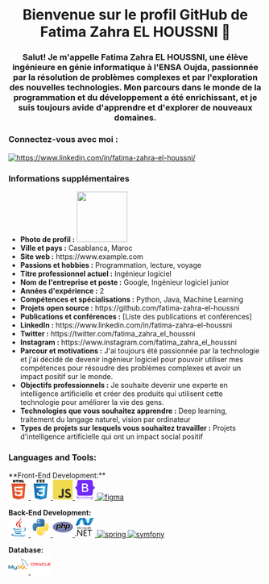<h1 align="center">Bienvenue sur le profil GitHub de Fatima Zahra EL HOUSSNI 👋</h1>
<h3 align="center">Salut! Je m'appelle Fatima Zahra EL HOUSSNI, une élève ingénieure en génie informatique à l'ENSA Oujda, passionnée par la résolution de problèmes complexes et par l'exploration des nouvelles technologies. Mon parcours dans le monde de la programmation et du développement a été enrichissant, et je suis toujours avide d'apprendre et d'explorer de nouveaux domaines.</h3>

<h3 align="left">Connectez-vous avec moi :</h3>
<p align="left">
  <a href="https://linkedin.com/in/https://www.linkedin.com/in/fatima-zahra-el-houssni/" target="blank">
    <img align="center" src="https://raw.githubusercontent.com/rahuldkjain/github-profile-readme-generator/master/src/images/icons/Social/linked-in-alt.svg" alt="https://www.linkedin.com/in/fatima-zahra-el-houssni/" height="30" width="40" />
  </a>
</p>
<h3 align="left">Informations supplémentaires</h3>

<ul>
  <li><strong>Photo de profil :</strong> <img src="https://www.example.com/profile_pic.jpg" width="100" height="100" /></li>
  <li><strong>Ville et pays :</strong> Casablanca, Maroc</li>
  <li><strong>Site web :</strong> https://www.example.com</li>
  <li><strong>Passions et hobbies :</strong> Programmation, lecture, voyage</li>

  <li><strong>Titre professionnel actuel :</strong> Ingénieur logiciel</li>
  <li><strong>Nom de l'entreprise et poste :</strong> Google, Ingénieur logiciel junior</li>
  <li><strong>Années d'expérience :</strong> 2</li>
  <li><strong>Compétences et spécialisations :</strong> Python, Java, Machine Learning</li>
  <li><strong>Projets open source :</strong> https://github.com/fatima-zahra-el-houssni</li>
  <li><strong>Publications et conférences :</strong> [Liste des publications et conférences]</li>

  <li><strong>LinkedIn :</strong> https://www.linkedin.com/in/fatima-zahra-el-houssni</li>
  <li><strong>Twitter :</strong> https://twitter.com/fatima_zahra_el_houssni</li>
  <li><strong>Instagram :</strong> https://www.instagram.com/fatima_zahra_el_houssni</li>

  <li><strong>Parcour et motivations :</strong> J'ai toujours été passionnée par la technologie et j'ai décidé de devenir ingénieur logiciel pour pouvoir utiliser mes compétences pour résoudre des problèmes complexes et avoir un impact positif sur le monde.</li>
  <li><strong>Objectifs professionnels :</strong> Je souhaite devenir une experte en intelligence artificielle et créer des produits qui utilisent cette technologie pour améliorer la vie des gens.</li>
  <li><strong>Technologies que vous souhaitez apprendre :</strong> Deep learning, traitement du langage naturel, vision par ordinateur</li>
  <li><strong>Types de projets sur lesquels vous souhaitez travailler :</strong> Projets d'intelligence artificielle qui ont un impact social positif</li>
</ul>

<h3>Languages and Tools:</h3>
<p>
  **Front-End Development:**<br>
  <a href="https://www.w3schools.com/html/" target="_blank" rel="noreferrer"> <img src="https://raw.githubusercontent.com/devicons/devicon/master/icons/html5/html5-original-wordmark.svg" alt="html5" width="40" height="40"/> </a>
  <a href="https://www.w3schools.com/css/" target="_blank" rel="noreferrer"> <img src="https://raw.githubusercontent.com/devicons/devicon/master/icons/css3/css3-original-wordmark.svg" alt="css3" width="40" height="40"/> </a>
  <a href="https://developer.mozilla.org/en-US/docs/Web/JavaScript" target="_blank" rel="noreferrer"> <img src="https://raw.githubusercontent.com/devicons/devicon/master/icons/javascript/javascript-original.svg" alt="javascript" width="40" height="40"/> </a>
  <a href="https://getbootstrap.com" target="_blank" rel="noreferrer"> <img src="https://raw.githubusercontent.com/devicons/devicon/master/icons/bootstrap/bootstrap-plain-wordmark.svg" alt="bootstrap" width="40" height="40"/> </a>
  <a href="https://www.figma.com/" target="_blank" rel="noreferrer"> <img src="https://www.vectorlogo.zone/logos/figma/figma-icon.svg" alt="figma" width="40" height="40"/> </a><br>

  **Back-End Development:**<br>
  <a href="https://www.java.com" target="_blank" rel="noreferrer"> <img src="https://raw.githubusercontent.com/devicons/devicon/master/icons/java/java-original.svg" alt="java" width="40" height="40"/> </a>
  <a href="https://www.python.org" target="_blank" rel="noreferrer"> <img src="https://raw.githubusercontent.com/devicons/devicon/master/icons/python/python-original.svg" alt="python" width="40" height="40"/> </a>
  <a href="https://www.php.net" target="_blank" rel="noreferrer"> <img src="https://raw.githubusercontent.com/devicons/devicon/master/icons/php/php-original.svg" alt="php" width="40" height="40"/> </a>
  <a href="https://dotnet.microsoft.com/en-us/" target="_blank" rel="noreferrer"> <img src="https://raw.githubusercontent.com/devicons/devicon/master/icons/dot-net/dot-net-original-wordmark.svg" alt="dotnet" width="40" height="40"/> </a>
  <a href="https://spring.io/" target="_blank" rel="noreferrer"> <img src="https://www.vectorlogo.zone/logos/springio/springio-icon.svg" alt="spring" width="40" height="40"/> </a>
  <a href="https://symfony.com" target="_blank" rel="noreferrer"> <img src="https://symfony.com/logos/symfony_black_03.svg" alt="symfony" width="40" height="40"/> </a><br>

  **Database:**<br>
  <a href="https://www.mysql.com/" target="_blank" rel="noreferrer"> <img src="https://raw.githubusercontent.com/devicons/devicon/master/icons/mysql/mysql-original-wordmark.svg" alt="mysql" width="40" height="40"/> </a>
  <a href="https://www.oracle.com/" target="_blank" rel="noreferrer"> <img src="https://raw.githubusercontent.com/devicons/devicon/master/icons/oracle/oracle-original.svg" alt="oracle" width="40" height/>

